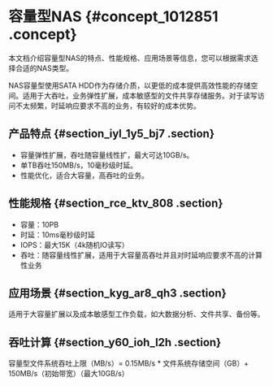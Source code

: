 # 容量型NAS {#concept_1012851 .concept}

本文档介绍容量型NAS的特点、性能规格、应用场景等信息，您可以根据需求选择合适的NAS类型。

NAS容量型使用SATA HDD作为存储介质，以更低的成本提供高效性能的存储空间。适用于大吞吐，业务弹性扩展，成本敏感型的文件共享存储服务。对于读写访问不太频繁，时延响应要求不高的业务，有较好的成本优势。

## 产品特点 {#section_iyl_1y5_bj7 .section}

-   容量弹性扩展，吞吐随容量线性扩，最大可达10GB/s。
-   单TB吞吐150MB/s，10毫秒级时延。
-   性能优化，适合大容量，高吞吐的业务。

## 性能规格 {#section_rce_ktv_808 .section}

-   容量：10PB
-   时延：10ms毫秒级时延
-   IOPS：最大15K（4k随机IO读写）
-   吞吐：随容量线性扩展，适用于大容量高吞吐并且对时延响应要求不高的计算性业务

## 应用场景 {#section_kyg_ar8_qh3 .section}

适用于大容量扩展以及成本敏感型工作负载，如大数据分析、文件共享、备份等。

## 吞吐计算 {#section_y60_ioh_l2h .section}

容量型文件系统吞吐上限（MB/s）= 0.15MB/s \* 文件系统存储空间（GB）+ 150MB/s（初始带宽）（最大10GB/s）

